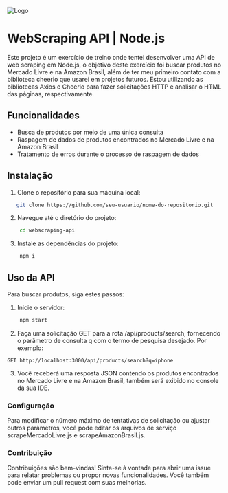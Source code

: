 ![Logo](https://brandslogos.com/wp-content/uploads/images/large/nodejs-logo.png)

# WebScraping API | Node.js

Este projeto é um exercício de treino onde tentei desenvolver uma API de web scraping em Node.js, o objetivo deste exercício foi buscar produtos no Mercado Livre e na Amazon Brasil, além de ter meu primeiro contato com a biblioteca cheerio que usarei em projetos futuros. Estou utilizando as bibliotecas Axios e Cheerio para fazer solicitações HTTP e analisar o HTML das páginas, respectivamente.

## Funcionalidades

- Busca de produtos por meio de uma única consulta
- Raspagem de dados de produtos encontrados no Mercado Livre e na Amazon Brasil
- Tratamento de erros durante o processo de raspagem de dados

## Instalação

1. Clone o repositório para sua máquina local:
```bash
   git clone https://github.com/seu-usuario/nome-do-repositorio.git
```

2. Navegue até o diretório do projeto:
```bash
    cd webscraping-api
```

3. Instale as dependências do projeto:
```bash
    npm i
```

## Uso da API
Para buscar produtos, siga estes passos:

1. Inicie o servidor:
```bash
    npm start
```

2. Faça uma solicitação GET para a rota /api/products/search, fornecendo o parâmetro de consulta q com o termo de pesquisa desejado. Por exemplo:
```http
GET http://localhost:3000/api/products/search?q=iphone
```

3. Você receberá uma resposta JSON contendo os produtos encontrados no Mercado Livre e na Amazon Brasil, também será exibido no console da sua IDE.

### Configuração
Para modificar o número máximo de tentativas de solicitação ou ajustar outros parâmetros, você pode editar os arquivos de serviço scrapeMercadoLivre.js e scrapeAmazonBrasil.js.

### Contribuição
Contribuições são bem-vindas! Sinta-se à vontade para abrir uma issue para relatar problemas ou propor novas funcionalidades. Você também pode enviar um pull request com suas melhorias.
